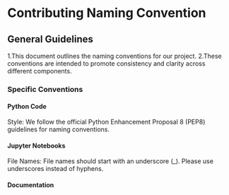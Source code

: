 # Contributing Naming Convention

## General Guidelines

1.This document outlines the naming conventions for our project.
2.These conventions are intended to promote consistency and clarity across different components.

### Specific Conventions

#### Python Code

  Style: We follow the official Python Enhancement Proposal 8 (PEP8) guidelines for naming conventions.

#### Jupyter Notebooks

 File Names: File names should start with an underscore (_). Please use underscores instead of hyphens.

#### Documentation






